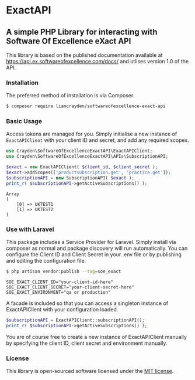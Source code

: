 # ExactAPI
## A simple PHP Library for interacting with Software Of Excellence eXact API

This library is based on the published documentation available at https://api.ex.softwareofexcellence.com/docs/ and utlises version 1.0 of the API.


### Installation
The preferred method of installation is via Composer.
```bash
$ composer require liamcrayden/softwareofexcellence-exact-api
```


### Basic Usage
Access tokens are managed for you. Simply initialise a new instance of `ExactAPIClient` with your client ID and secret, and add any required scopes.
```php
use Crayden\SoftwareOfExcellenceExactAPI\ExactAPIClient;
use Crayden\SoftwareOfExcellenceExactAPI\APIs\SubscriptionAPI;

$exact = new ExactAPIClient( $client_id, $client_secret );
$exact->addScopes(['productsubscription.get', 'practice.get']);
$subscriptionAPI = new SubscriptionAPI( $exact );
print_r( $subscriptionAPI->getActiveSubscriptions() );
```

```
Array
(
    [0] => UKTEST1
    [1] => UKTEST2
)
```


### Use with Laravel
This package includes a Service Provider for Laravel. Simply install via composer as normal and package discovery will run automatically. You can 
configure the Client ID and Client Secret in your .env file or by publishing and editing the configuration file.

```bash
$ php artisan vendor:publish --tag=soe_exact
```

```env
SOE_EXACT_CLIENT_ID="your-client-id-here"
SOE_EXACT_CLIENT_SECRET="your-client-secret-here"
SOE_EXACT_ENVIRONMENT="qa or production"
```

A facade is included so that you can access a singleton instance of ExactAPIClient with your configuration loaded.

```php
$subscriptionAPI = ExactAPIClient::subscriptionAPI();
print_r( $subscriptionAPI->getActiveSubscriptions() );
```

You are of course free to create a new instance of ExactAPIClient manually by specifying the client ID, client secret and environment manually.


### License
This library is open-sourced software licensed under the [MIT license](https://opensource.org/licenses/MIT).